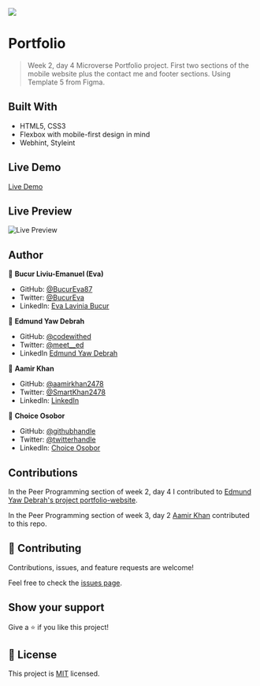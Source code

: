 ![](https://img.shields.io/badge/Microverse-blueviolet)

# Portfolio

> Week 2, day 4 Microverse Portfolio project.
> First two sections of the mobile website plus the contact me and footer sections.
> Using Template 5 from Figma.

## Built With

- HTML5, CSS3
- Flexbox with mobile-first design in mind
- Webhint, Styleint

## Live Demo

[Live Demo](https://bucureva87.github.io/Portfolio/)

## Live Preview

![Live Preview](https://i.postimg.cc/BZMH9npd/preview.png)

## Author

👤 **Bucur Liviu-Emanuel (Eva)**

- GitHub: [@BucurEva87](https://github.com/BucurEva87)
- Twitter: [@BucurEva](https://twitter.com/BucurEva)
- LinkedIn: [Eva Lavinia Bucur](https://www.linkedin.com/in/eva-lavinia-bucur-89626b1b7)

👤 **Edmund Yaw Debrah**

- GitHub: [@codewithed](https://github.com/codewithed)
- Twitter: [@meet\_\_ed](https://twitter.com/meed__ed)
- LinkedIn [Edmund Yaw Debrah](https://www.linkedin.com/in/edmund-yaw-debrah-054461235)

👤 **Aamir Khan**

- GitHub: [@aamirkhan2478](https://github.com/aamirkhan2478)
- Twitter: [@SmartKhan2478](https://twitter.com/SmartKhan2478)
- LinkedIn: [LinkedIn](https://www.linkedin.com/in/aamir-khan-302a44237/)

👤 **Choice Osobor**

- GitHub: [@githubhandle](https://github.com/techEmprez)
- Twitter: [@twitterhandle](https://twitter.com/Suigeneriz_)
- LinkedIn: [Choice Osobor](https://www.linkedin.com/in/choice-osobor/)

## Contributions

In the Peer Programming section of week 2, day 4 I contributed to [Edmund Yaw Debrah's project portfolio-website](https://github.com/codewithed/portfolio-website).

In the Peer Programming section of week 3, day 2 [Aamir Khan](https://github.com/aamirkhan2478) contributed to this repo.

## 🤝 Contributing

Contributions, issues, and feature requests are welcome!

Feel free to check the [issues page](../../issues/).

## Show your support

Give a ⭐️ if you like this project!

## 📝 License

This project is [MIT](./LICENSE) licensed.
